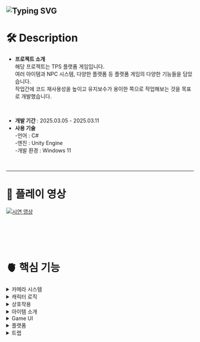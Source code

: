 ![Typing SVG](https://readme-typing-svg.demolab.com?font=Fira+Code&size=50&pause=1000&width=435&height=70&lines=JUMP!+JUMP!)
---
# 🛠️ Description
- **프로젝트 소개** <br>
  해당 프로젝트는 TPS 플랫폼 게임입니다. <br>
  여러 아이템과 NPC 시스템, 다양한 플랫폼 등 플랫폼 게임의 다양한 기능들을 담았습니다. <br>
  작업간에 코드 재사용성을 높이고 유지보수가 용이한 쪽으로 작업해보는 것을 목표로 개발했습니다.<br>
<br>

- **개발 기간** : 2025.03.05 - 2025.03.11
- **사용 기술** <br>
-언어 : C#<br>
-엔진 : Unity Engine <br>
-개발 환경 : Windows 11 <br>
<br>

---

# 📼 플레이 영상
[![시연 영상](https://github.com/user-attachments/assets/8aa7e540-2031-4566-8f29-03370f165eb8)](https://www.youtube.com/watch?v=WddA5sAjhDg&feature=youtu.be) 


<br><br>
---
 
# 🫀 핵심 기능 

<details>
  <summary>카메라 시스템</summary>
  
  ## 📷 카메라 시스템 [🔗 Script Link](https://github.com/znlsnel/TPS_JumpGame/blob/main/Assets/9.%20Scripts/Entity/CameraController.cs)
  <img src="https://github.com/user-attachments/assets/a3585003-bf92-4f98-8c19-0be4dffebb08" alt="카메라 무빙" width="500px"> <br>
- **3인칭 카메라**<br>
  3인칭 카메라를 구현했습니다. 카메라가 플레이어 주변을 회전하도록 구현하였고, <br>
  마우스 휠을 입력받은 후, 카메라 거리를 조절할 수 있도록 했습니다. <br>
  카메라와 플레이어 사이에 물체가 있을 때, Raycast를 통해 플레이어가 항상 보이게끔 하였습니다.
  <br><br>
  
```csharp
private void LateUpdate()
{
  if (GameManager.Instance.IsGameOver)
  { 
    LookAtTarget(); 
    return; 
  }

  MoveCamera();
  SetCameraDist();
}
```
- 플레이어가 먼저 이동 후, 카메라가 이동할 수 있게 LateUpdate에서 카메라의 이동로직을 실행했습니다.
<br><br>

```csharp
void MoveCamera()
{
  transform.position = target.position;

  Vector2 mouseDelta = mouseDir * sensitivity * Time.deltaTime;

  // 좌우 회전 (Y축 회전)
  transform.Rotate(Vector3.up * mouseDelta.x);
  // 상하 회전 (X축 회전) 
  rotationX -= mouseDelta.y;
  rotationX = Mathf.Clamp(rotationX, minXRot, maxXRot); // 카메라가 뒤집히지 않도록 제한

  // Quaternion을 사용하여 회전 적용
  transform.localRotation = Quaternion.Euler(rotationX, transform.localEulerAngles.y, 0f);
  mouseDir = Vector2.zero;
}
```
- 카메라의 위치를 target의 위치로 옮기고, 마우스 입력값에 따라 회전을 실행합니다.
<br><br>

```csharp
void SetCameraDist() 
{
  float dist = cameraDist;

  // 몸통의 중간에서 부터 시작
  Vector3 startPos = transform.position + Vector3.up * 0.3f;
  Vector3 dir = (Camera.main.transform.position - startPos).normalized;

  // 충돌을 했다면 카메라 거리 조절
  Ray ray = new Ray(startPos + Vector3.up * 0.2f, dir);   
  RaycastHit hit;
  if (Physics.Raycast(ray, out hit, dist, hitLayer))
    dist = (hit.point - startPos).magnitude; 

  // 혹시 모를 예외 상황을 위해 dist와 cameraDist중 최소값을 넣어줌
  Camera.main.transform.localPosition = cameraDir * Mathf.Min(dist, cameraDist);
}  
```
- Raycast를 통해 카메라와 플레이어 사이에 물체가 있는지 감지하고, 해당 거리만큼 카메라를 조정합니다.


<br><br>
    
</details>

<details>
  <summary>캐릭터 로직</summary>
  
  ## 🕹️ 캐릭터 로직 [🔗 Player Controller Link](https://github.com/znlsnel/TPS_JumpGame/blob/main/Assets/9.%20Scripts/Entity/PlayerController.cs) 
<img src="https://github.com/user-attachments/assets/9dd95c67-0407-4fa4-b6c0-0afe0638cbdb" alt="이동" width="500px"> <br>
<img src="https://github.com/user-attachments/assets/90d9e4b6-ed92-4e10-8dd8-3172315679c8" alt="점프" width="500px"> <br>
- 캐릭터 로직 <br>
``` csharp
void Move(Vector2 dir)
{
  Vector3 inputDir = new Vector3(dir.x, 0, dir.y);
  float cameraYaw = Camera.main.transform.eulerAngles.y;

  Quaternion yawRotation = Quaternion.Euler(0, cameraYaw, 0);
  Vector3 rotatedInputDir = yawRotation * inputDir; 

  if (rotatedInputDir != Vector3.zero)
  {
    Quaternion inputRotation = Quaternion.LookRotation(rotatedInputDir);
    targetRot = inputRotation.eulerAngles; // 최종 회전 각도
  } 
  Vector3 direction = rotatedInputDir * statHandler.MoveSpeed;
  if (knockbackDuration > 0.0f)
  {
    direction *= 0.2f; 
    direction += knockback;
  }

  SetVelocity(direction); 
}
```
- 캐릭터가 카메라의 Yaw값을 기준으로 이동하도록 했습니다. <br>
  왼쪽, 오른쪽, 뒤로 가는 키를 입력시, 그만큼 회전을 추가했습니다. <br>
<br><br>

```csharp
void Rotate(Vector3 rot)
{
  if (moveDir.magnitude <= 0f) 
    return;

  Quaternion targetRotation = Quaternion.Euler(rot);
  float angleDifference = Quaternion.Angle(transform.rotation, targetRotation);
  float t = Mathf.Clamp01((rotSpeed * Time.deltaTime) / angleDifference);
  transform.rotation = Quaternion.Slerp(transform.rotation, targetRotation, t);
}
```
- 캐릭터 회전시 한틱에 회전하면 부자연스럽다고 느꼈습니다. 이에 targetRot 변수에 회전값을 넣어놓고 <br>
  서서히 회전하도록 구현했습니다.
  <br><br>

``` csharp
bool IsGrounded()
{
  Ray[] rays = new Ray[4]
  {
    new Ray(transform.position + (transform.forward * 0.2f) + (transform.up * 0.01f), Vector3.down),
    new Ray(transform.position + (-transform.forward * 0.2f) + (transform.up * 0.01f), Vector3.down),
    new Ray(transform.position + (transform.right * 0.2f) + (transform.up * 0.01f), Vector3.down),
    new Ray(transform.position + (-transform.right * 0.2f) + (transform.up * 0.01f), Vector3.down),
  };

  for (int i = 0; i < rays.Length; i++)
  {
    if (Physics.Raycast(rays[i], 1f, groundLayerMask))
      return true;
  }
  return false;
}
```
- 캐릭터 점프는 Rigidbody의 AddForce 기능을 통해 간단하게 구현했습니다.
- 현재 땅바닥에 있는지 체크한 후, 바닥에 있는 경우에만 점프할 수 있도록 했습니다.
<br><br><br><br>

<img src="https://github.com/user-attachments/assets/6e63daaf-14eb-4345-941e-95dd1927d0db" alt="벽타기" width="500px"> <br> 
- ClimbHandler 클래스를 통해 벽타기 기능을 구현했습니다. [🔗 ClimbHandler Link](https://github.com/znlsnel/TPS_JumpGame/blob/main/Assets/9.%20Scripts/Handler/ClimbHandler.cs)
``` csharp
void ClimbCheck()
{
  if (!isJump || !isMove || climbTargetPos != null)
    return;

  for (int i = 0; i < 4; i ++) 
  { 
    Vector3 yOffset = new Vector3(0, -0.5f * i, 0);
    Ray ray = new Ray(rayCastPoint.position + yOffset, gameObject.transform.forward);
    RaycastHit hit;

    if (Physics.Raycast(ray, out hit, 1.5f, climbLayer)) 
    {
      BoxCollider bc = hit.collider as BoxCollider;
      if (bc != null)
      {
        Vector3 targetPos = hit.point;
        targetPos.y = hit.collider.gameObject.transform.position.y + bc.center.y + (bc.size.y * bc.transform.localScale.y) / 2;

        bool isForward = Vector3.Dot(rigid.velocity, (targetPos - transform.position).normalized) > -0.5f;

        Debug.Log((hit.point.y + -0.5f * i) - targetPos.y);
        if (isForward && Mathf.Abs((rayCastPoint.position.y) - targetPos.y) < 1.3f)
        {  
          targetPos += (transform.forward * 0.2f);
          StartClimb(hit.collider.gameObject, targetPos);
          break;
        }
      }
    }
  }
}
```
- ClimbCheck 함수를 통해 벽타기가 가능한지 체크를 했습니다. <br>
  머리에서부터 아래로 4개의 Raycast를 발사하여 충돌을 체크했습니다. <br>
  이후 충돌 대상이 BoxCollider를 가지고 있으며, BoxCollider의 위쪽 부분에 충돌했다면 벽타기 기능을 수행하도록 설계했습니다.
<br><br>

``` csharp
void Climb(Transform climbPos)
{
  if (climbPos == null)
    return;

  //Vector3 dir = climbPos.Value - handTf.position;
  Vector3 dir = climbPos.position - transform.position; 
    
  float dist = dir.magnitude;  
  if (dist > 0.1f)
    dir = dir * dist * Time.fixedDeltaTime * 3.0f;

  rigid.MovePosition(transform.position + dir); 
} 
```
- 업데이트 함수에서 위의 Climb 함수를 호출하여 위로 이동하도록 했습니다. <br>
  처음 구현할 때에는 오른손이 항상 climbPos에 위치하도록 설계를 했지만 <br>
  캐릭터가 끝까지 오르지 않는 문제가 발생했고, 마지막에 위치값을 보정해주는 것도 부자연스러웠습니다. <br>
  결론적으로는 캐릭터의 위치가 서서히 clibPos로 이동하도록 하여 최대한 자연스럽게 오르도록 구현했습니다.
  <br><br><br><br>

  
<img src="https://github.com/user-attachments/assets/5943f507-b4a1-4a26-9621-47ec43830bc2" alt="이미지" width="800px"> <br> 
- 캐릭터 애니메이션의 경우 Animation Handler를 통해 애니메이션을 실행했습니다. [🔗 AnimationHandler Link](https://github.com/znlsnel/TPS_JumpGame/blob/main/Assets/9.%20Scripts/Handler/AnimationHandler.cs) <br>
``` csharp
public void Move(Vector3 moveDir) => animator.SetBool(IsMoving, moveDir.magnitude > 0.5f); 
public void Jump() => animator.SetTrigger(IsJumping);
public void Landing() => animator.SetBool(IsInAir, false);  
public void Falling() => animator.SetBool(IsInAir, true);
public void OnClimb() => animator.SetTrigger(Climb);
public void OnDie(bool active)
{
  animator.SetBool(IsAlive, !active); 
  if (active)  
    animator.SetTrigger(IsDie);  
}
```
- 움직일때, 점프할 때, 착지할 때 등 각각의 상황에 함수들이 호출되도록 하였고 <br>
  애니메이션 관련 로직들은 해당 클래스에서만 실행되도록 설계했습니다.
  <br><br>
</details>

<details>
  <summary>상호작용</summary>
  
  ## 🤝 상호작용 [🔗 Script Link](https://github.com/znlsnel/TPS_JumpGame/blob/main/Assets/9.%20Scripts/Handler/InteractionHandler.cs)
<img src="https://github.com/user-attachments/assets/724601c5-d8c8-47ea-861e-567a6bab121a" alt="벽타기" width="500px"> <br>
  
  <br><br>
</details>

<details>
  <summary>아이템 소개</summary>
  
  ## 📗 아이템 소개
  
  <br><br>
</details>


<details>
  <summary>Game UI</summary>
  
  ## 💬 Game UI
  
  <br><br>
</details>

<details>
  <summary>플랫폼</summary>
  
  ## 🟫 플랫폼 [🔗 Script Link](https://github.com/znlsnel/TPS_JumpGame/tree/main/Assets/9.%20Scripts/Entity/Platform)
<img src="https://github.com/user-attachments/assets/34e0f688-4009-4010-a5ac-fddfad17e9ed" alt="플랫폼" width="500px"> <br>
<img src="https://github.com/user-attachments/assets/cd576d86-0eb1-4eca-a639-d770c19a49b3" alt="플랫폼 루프" width="500px"> <br>

  <br><br>
</details>


<details>
  <summary>트랩</summary>
  
  ## 🎲 트랩 [🔗 Script Link](https://github.com/znlsnel/TPS_JumpGame/tree/main/Assets/9.%20Scripts/Entity/Trap)
<img src="https://github.com/user-attachments/assets/f242b020-7d72-4f87-87f1-844118848906" alt="트랩" width="500px"> <br>

  <br><br>
</details>
